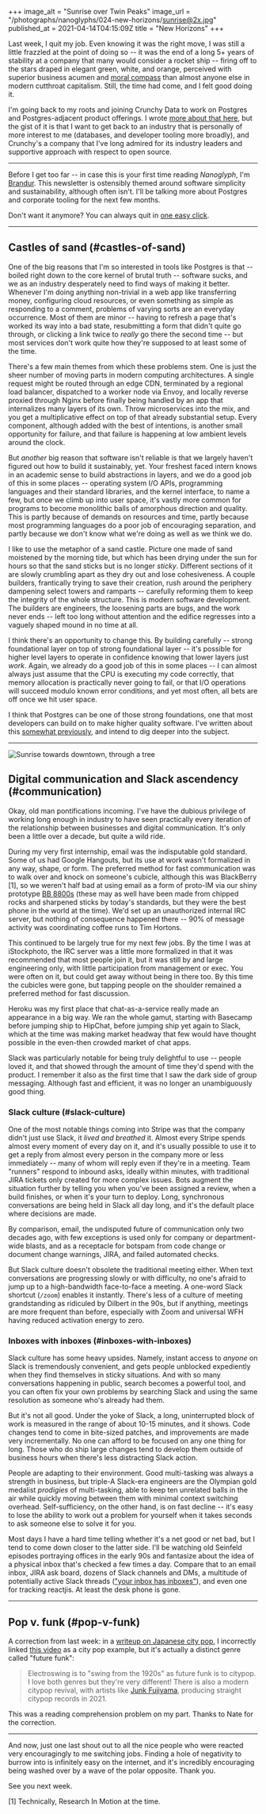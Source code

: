 +++
image_alt = "Sunrise over Twin Peaks"
image_url = "/photographs/nanoglyphs/024-new-horizons/sunrise@2x.jpg"
published_at = 2021-04-14T04:15:09Z
title = "New Horizons"
+++

Last week, I quit my job. Even knowing it was the right move, I was still a little frazzled at the point of doing so -- it was the end of a long 5+ years of stability at a company that many would consider a rocket ship -- firing off to the stars draped in elegant green, white, and orange, perceived with superior business acumen and [moral compass](https://stripe.com/climate) than almost anyone else in modern cutthroat capitalism. Still, the time had come, and I felt good doing it.

I'm going back to my roots and joining Crunchy Data to work on Postgres and Postgres-adjacent product offerings. I wrote [more about that here](/fragments/crunchy), but the gist of it is that I want to get back to an industry that is personally of more interest to me (databases, and developer tooling more broadly), and Crunchy's a company that I've long admired for its industry leaders and supportive approach with respect to open source.

---

Before I get too far -- in case this is your first time reading _Nanoglyph_, I'm [Brandur](https://twitter.com/brandur). This newsletter is ostensibly themed around software simplicity and sustainability, although often isn't. I'll be talking more about Postgres and corporate tooling for the next few months.

Don't want it anymore? You can always quit in [one easy click](%unsubscribe_url%).

---

## Castles of sand (#castles-of-sand)

One of the big reasons that I'm so interested in tools like Postgres is that -- boiled right down to the core kernel of brutal truth -- software sucks, and we as an industry desperately need to find ways of making it better. Whenever I'm doing anything non-trivial in a web app like transferring money, configuring cloud resources, or even something as simple as responding to a comment, problems of varying sorts are an everyday occurrence. Most of them are minor -- having to refresh a page that's worked its way into a bad state, resubmitting a form that didn't quite go through, or clicking a link twice to _really_ go there the second time -- but most services don't work quite how they're supposed to at least some of the time.

There's a few main themes from which these problems stem. One is just the sheer number of moving parts in modern computing architectures. A single request might be routed through an edge CDN, terminated by a regional load balancer, dispatched to a worker node via Envoy, and locally reverse proxied through Nginx before finally being handled by an app that internalizes many layers of its own. Throw microservices into the mix, and you get a multiplicative effect on top of that already substantial setup. Every component, although added with the best of intentions, is another small opportunity for failure, and that failure is happening at low ambient levels around the clock.

But _another_ big reason that software isn't reliable is that we largely haven't figured out how to build it sustainably, yet. Your freshest faced intern knows in an academic sense to build abstractions in layers, and we do a good job of this in some places -- operating system I/O APIs, programming languages and their standard libraries, and the kernel interface, to name a few, but once we climb up into user space, it's vastly more common for programs to become monolithic balls of amorphous direction and quality. This is partly because of demands on resources and time, partly because most programming languages do a poor job of encouraging separation, and partly because we don't know what we're doing as well as we think we do.

I like to use the metaphor of a sand castle. Picture one made of sand moistened by the morning tide, but which has been drying under the sun for hours so that the sand sticks but is no longer _sticky_. Different sections of it are slowly crumbling apart as they dry out and lose cohesiveness. A couple builders, frantically trying to save their creation, rush around the periphery dampening select towers and ramparts -- carefully reforming them to keep the integrity of the whole structure. This is modern software development. The builders are engineers, the loosening parts are bugs, and the work never ends -- left too long without attention and the edifice regresses into a vaguely shaped mound in no time at all.

I think there's an opportunity to change this. By building carefully -- strong foundational layer on top of strong foundational layer -- it's possible for higher level layers to operate in confidence knowing that lower layers just _work_. Again, we already do a good job of this in some places -- I can almost always just assume that the CPU is executing my code correctly, that memory allocation is practically never going to fail, or that I/O operations will succeed modulo known error conditions, and yet most often, all bets are off once we hit user space.

I think that Postgres can be one of those strong foundations, one that most developers can build on to make higher quality software. I've written about this [somewhat previously](/acid), and intend to dig deeper into the subject.

---

<img src="/photographs/nanoglyphs/024-new-horizons/sunrise-tree@2x.jpg" alt="Sunrise towards downtown, through a tree" class="wide">

## Digital communication and Slack ascendency (#communication)

Okay, old man pontifications incoming. I've have the dubious privilege of working long enough in industry to have seen practically every iteration of the relationship between businesses and digital communication. It's only been a little over a decade, but quite a wild ride.

During my very first internship, email was the indisputable gold standard. Some of us had Google Hangouts, but its use at work wasn't formalized in any way, shape, or form. The preferred method for fast communication was to walk over and knock on someone's cubicle, although this was BlackBerry [1], so we weren't half bad at using email as a form of proto-IM via our shiny prototype [BB 8800s](https://www.gsmarena.com/blackberry_8800-1911.php) (these may as well have been made from chipped rocks and sharpened sticks by today's standards, but they were the best phone in the world at the time). We'd set up an unauthorized internal IRC server, but nothing of consequence happened there -- 90% of message activity was coordinating coffee runs to Tim Hortons.

This continued to be largely true for my next few jobs. By the time I was at iStockphoto, the IRC server was a little more formalized in that it was recommended that most people join it, but it was still by and large engineering only, with little participation from management or exec. You were often on it, but could get away without being in there too. By this time the cubicles were gone, but tapping people on the shoulder remained a preferred method for fast discussion.

Heroku was my first place that chat-as-a-service really made an appearance in a big way. We ran the whole gamut, starting with Basecamp before jumping ship to HipChat, before jumping ship yet again to Slack, which at the time was making market headway that few would have thought possible in the even-then crowded market of chat apps.

Slack was particularly notable for being truly delightful to use -- people loved it, and that showed through the amount of time they'd spend with the product. I remember it also as the first time that I saw the dark side of group messaging. Although fast and efficient, it was no longer an unambiguously good thing.

### Slack culture (#slack-culture)

One of the most notable things coming into Stripe was that the company didn't just use Slack, it _lived and breathed_ it. Almost every Stripe spends almost every moment of every day on it, and it's usually possible to use it to get a reply from almost every person in the company more or less immediately -- many of whom will reply even if they're in a meeting. Team "runners" respond to inbound asks, ideally within minutes, with traditional JIRA tickets only created for more complex issues. Bots augment the situation further by telling you when you've been assigned a review, when a build finishes, or when it's your turn to deploy. Long, synchronous conversations are being held in Slack all day long, and it's the default place where decisions are made.

By comparison, email, the undisputed future of communication only two decades ago, with few exceptions is used only for company or department-wide blasts, and as a receptacle for botspam from code change or document change warnings, JIRA, and failed automated checks.

But Slack culture doesn't obsolete the traditional meeting either. When text conversations are progressing slowly or with difficulty, no one's afraid to jump up to a high-bandwidth face-to-face a meeting. A one-word Slack shortcut (`/zoom`) enables it instantly. There's less of a culture of meeting grandstanding as ridiculed by Dilbert in the 90s, but if anything, meetings are more frequent than before, especially with Zoom and universal WFH having reduced activation energy to zero.

### Inboxes with inboxes (#inboxes-with-inboxes)

Slack culture has some heavy upsides. Namely, instant access to _anyone_ on Slack is tremendously convenient, and gets people unblocked expediently when they find themselves in sticky situations. And with so many conversations happening in public, search becomes a powerful tool, and you can often fix your own problems by searching Slack and using the same resolution as someone who's already had them.

But it's not all good. Under the yoke of Slack, a long, uninterrupted block of work is measured in the range of about 10-15 minutes, and it shows. Code changes tend to come in bite-sized patches, and improvements are made very incrementally. No one can afford to be focused on any one thing for long. Those who do ship large changes tend to develop them outside of business hours when there's less distracting Slack action.

People are adapting to their environment. Good multi-tasking was always a strength in business, but triple-A Slack-era engineers are the Olympian gold medalist _prodigies_ of multi-tasking, able to keep ten unrelated balls in the air while quickly moving between them with minimal context switching overhead. Self-sufficiency, on the other hand, is on fast decline -- it's easy to lose the ability to work out a problem for yourself when it takes seconds to ask someone else to solve it for you.

Most days I have a hard time telling whether it's a net good or net bad, but I tend to come down closer to the latter side. I'll be watching old Seinfeld episodes portraying offices in the early 90s and fantasize about the idea of a physical inbox that's checked a few times a day. Compare that to an email inbox, JIRA ask board, dozens of Slack channels and DMs, a multitude of potentially active Slack threads (["your inbox has inboxes"](https://twitter.com/triskweline/status/1035073193550249984)), and even one for tracking reactjis. At least the desk phone is gone.

---

## Pop v. funk (#pop-v-funk)

A correction from last week: in a [writeup on Japanese city pop](/nanoglyphs/023-enhancement#japanese-city-pop), I incorrectly linked [this video](https://www.youtube.com/watch?v=qXC4AyjRikg&t=3246s) as a city pop example, but it's actually a distinct genre called "future funk":

> Electroswing is to "swing from the 1920s" as future funk is to citypop. I love both genres but they're very different! There is also a modern citypop revival, with artists like [Junk Fujiyama](https://soundcloud.com/oases-ong/junk-fujiyama), producing straight citypop records in 2021.

This was a reading comprehension problem on my part. Thanks to Nate for the correction.

---

And now, just one last shout out to all the nice people who were reacted very encouragingly to me switching jobs. Finding a hole of negativity to burrow into is infinitely easy on the internet, and it's incredibly encouraging being washed over by a wave of the polar opposite. Thank you.

See you next week.

[1] Technically, Research In Motion at the time.
